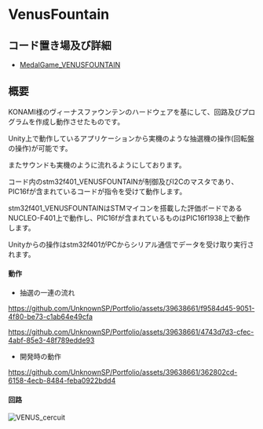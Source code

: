 # VenusFountain

## コード置き場及び詳細

- [MedalGame_VENUSFOUNTAIN](https://github.com/UnknownSP/MedalGame_VENUSFOUNTAIN)

## 概要

KONAMI様のヴィーナスファウンテンのハードウェアを基にして、回路及びプログラムを作成し動作させたものです。

Unity上で動作しているアプリケーションから実機のような抽選機の操作(回転盤の操作)が可能です。

またサウンドも実機のように流れるようにしております。

コード内のstm32f401_VENUSFOUNTAINが制御及びI2Cのマスタであり、PIC16fが含まれているコードが指令を受けて動作します。

stm32f401_VENUSFOUNTAINはSTMマイコンを搭載した評価ボードであるNUCLEO-F401上で動作し、PIC16fが含まれているものはPIC16f1938上で動作します。

Unityからの操作はstm32f401がPCからシリアル通信でデータを受け取り実行されます。

#### 動作

- 抽選の一連の流れ

https://github.com/UnknownSP/Portfolio/assets/39638661/f9584d45-9051-4f80-be73-c1ab64e49cfa

https://github.com/UnknownSP/Portfolio/assets/39638661/4743d7d3-cfec-4abf-85e3-48f789edde93

- 開発時の動作

https://github.com/UnknownSP/Portfolio/assets/39638661/362802cd-6158-4ecb-8484-feba0922bdd4

#### 回路

![VENUS_cercuit](https://github.com/UnknownSP/Portfolio/assets/39638661/6f278b08-b12b-421a-83b8-5fee19b69622)

